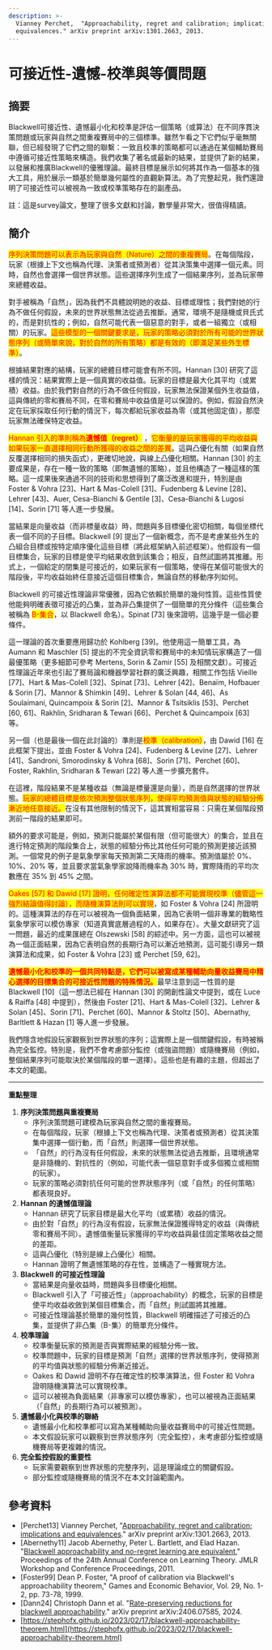 ```yaml
---
description: >-
  Vianney Perchet,  "Approachability, regret and calibration; implications and
  equivalences." arXiv preprint arXiv:1301.2663, 2013.
---
```


# 可接近性-遺憾-校準與等價問題

## 摘要

Blackwell可接近性、遺憾最小化和校準是評估一個策略（或算法）在不同序貫決策問題或玩家與自然之間重複賽局中的三個標準。雖然乍看之下它們似乎毫無關聯，但已經發現了它們之間的聯繫：一致且校準的策略都可以通過在某個輔助賽局中遵循可接近性策略來構造。我們收集了著名或最新的結果，並提供了新的結果，以發展和推廣Blackwell的優雅理論。最終目標是展示如何將其作為一個基本的強大工具，用於展示一類基於簡單幾何屬性的直觀新算法。為了完整起見，我們還證明了可接近性可以被視為一致或校準策略存在的副產品。

註：這是survey論文，整理了很多文獻和討論，數學量非常大，很值得精讀。

## 簡介

<mark style="color:red;">序列決策問題可以表示為玩家與自然（Nature）之間的重複賽局</mark>。在每個階段，玩家（根據上下文也稱為代理、決策者或預測者）從其決策集中選擇一個元素。同時，自然也會選擇一個世界狀態。這些選擇序列生成了一個結果序列，並為玩家帶來總體收益。

對手被稱為「自然」，因為我們不具體說明她的收益、目標或理性；我們對她的行為不做任何假設，未來的世界狀態無法從過去推斷。通常，環境不是隨機或貝氏式的，而是對抗性的；例如，自然可能代表一個惡意的對手，或者一組獨立（或相關）的玩家。<mark style="color:red;">這些模型的一個關鍵要求是，玩家的策略必須對於所有可能的世界狀態序列（或簡單來說，對於自然的所有策略）都是有效的（即滿足某些外生標準）</mark>。

根據結果對應的結構，玩家的總體目標可能會有所不同。Hannan \[30] 研究了這樣的情況：結果實際上是一個真實的收益值。玩家的目標是最大化其平均（或累積）收益。由於我們對自然的行為不做任何假設，玩家無法保證某個外生收益值，這與傳統的零和賽局不同，在零和賽局中收益值是可以保證的。例如，假設自然決定在玩家採取任何行動的情況下，每次都給玩家收益為零（或其他固定值），那麼玩家無法確保特定收益。

<mark style="color:red;">Hannan 引入的準則稱為</mark><mark style="color:red;">**遺憾值（regret）**</mark> ，<mark style="color:red;">它衡量的是玩家獲得的平均收益與如果玩家一直選擇相同行動所獲得的收益之間的差異</mark>。這與凸優化有關（如果自然反覆選擇相同的損失函式），更確切地說，與線上凸優化相關。Hannan \[30] 的主要成果是，存在一種一致的策略（即無遺憾的策略），並且他構造了一種這樣的策略。這一成果後來通過不同的技術和思想得到了廣泛改進和提升，特別是由 Foster & Vohra \[23]、Hart & Mas-Colell \[31]、Fudenberg & Levine \[28]、Lehrer \[43]、Auer, Cesa-Bianchi & Gentile \[3]、Cesa-Bianchi & Lugosi \[14]、Sorin \[71] 等人進一步發展。

當結果是向量收益（而非標量收益）時，問題與多目標優化密切相關，每個坐標代表一個不同的子目標。Blackwell \[9] 提出了一個新概念，而不是考慮某些外生的凸組合目標或按特定順序優化這些目標（將此框架納入前述框架）。他假設有一個目標集合，玩家的目標是使平均結果收斂到該集合；相反，自然試圖將其推離。形式上，一個給定的閉集是可接近的，如果玩家有一個策略，使得在某個可能很大的階段後，平均收益始終任意接近這個目標集合，無論自然的移動序列如何。

Blackwell 的可接近性理論非常優雅，因為它依賴於簡單的幾何性質。這些性質使他能夠明確表徵可接近的凸集，並為非凸集提供了一個簡單的充分條件（這些集合被稱為 <mark style="color:red;">B-集合</mark>，以 Blackwell 命名）。Spinat \[73] 後來證明，這幾乎是一個必要條件。

這一理論的首次重要應用歸功於 Kohlberg \[39]。他使用這一簡單工具，為 Aumann 和 Maschler \[5] 提出的不完全資訊零和賽局中的未知情玩家構造了一個最優策略（更多細節可參考 Mertens, Sorin & Zamir \[55] 及相關文獻）。可接近性理論近年來也引起了賽局論和機器學習社群的廣泛興趣，相關工作包括 Vieille \[77]、Hart & Mas-Colell \[32]、Spinat \[73]、Lehrer \[42]、Benaïm, Hofbauer & Sorin \[7]、Mannor & Shimkin \[49]、Lehrer & Solan \[44, 46]、As Soulaimani, Quincampoix & Sorin \[2]、Mannor & Tsitsiklis \[53]、Perchet \[60, 61]、Rakhlin, Sridharan & Tewari \[66]、Perchet & Quincampoix \[63] 等。

另一個（也是最後一個在此討論的）準則是<mark style="color:red;">校準（calibration）</mark>，由 Dawid \[16] 在此框架下提出，並由 Foster & Vohra \[24]、Fudenberg & Levine \[27]、Lehrer \[41]、Sandroni, Smorodinsky & Vohra \[68]、Sorin \[71]、Perchet \[60]、Foster, Rakhlin, Sridharan & Tewari \[22] 等人進一步擴充套件。

在這裡，階段結果不是某種收益（無論是標量還是向量），而是自然選擇的世界狀態。<mark style="color:red;">玩家的總體目標是依次預測整個狀態序列，使得平均預測值與狀態的經驗分佈漸近地任意接近。</mark>在沒有其他限制的情況下，這其實相當容易：只需在某個階段預測前一階段的結果即可。

額外的要求可能是，例如，預測只能屬於某個有限（但可能很大）的集合，並且在進行特定預測的階段集合上，狀態的經驗分佈比其他任何可能的預測更接近該預測。一個常見的例子是氣象學家每天預測第二天降雨的機率。預測值屬於 0%、10%、20% 等，並且要求當氣象學家說降雨機率為 30% 時，實際降雨的平均次數應在 35% 到 45% 之間。

<mark style="color:red;">Oakes \[57] 和 Dawid \[17] 證明，任何確定性演算法都不可能實現校準（儘管這一強烈結論值得討論），而隨機演算法則可以實現</mark>，如 Foster & Vohra \[24] 所證明的。這種演算法的存在可以被視為一個負面結果，因為它表明一個非專業的戰略性氣象學家可以模仿專家（知道真實底層過程的人，如果存在）。大量文獻研究了這一問題，最近的成果匯總在 Olszewski \[58] 的綜述中。另一方面，這也可以被視為一個正面結果，因為它表明自然的長期行為可以漸近地預測，這可能引導另一類演算法和成果，如 Foster & Vohra \[23] 或 Perchet \[59, 62]。

<mark style="color:red;">**遺憾最小化和校準的一個共同特點是，它們可以被寫成某種輔助向量收益賽局中精心選擇的目標集合的可接近性問題的特殊情況。**</mark>最早注意到這一性質的是 Blackwell \[10]（這一想法已經在 Hannan \[30] 的開創性論文中提到，或在 Luce & Raiffa \[48] 中提到），然後由 Foster \[21]、Hart & Mas-Colell \[32]、Lehrer & Solan \[45]、Sorin \[71]、Perchet \[60]、Mannor & Stoltz \[50]、Abernathy, Barltlett & Hazan \[1] 等人進一步發展。

我們隱含地假設玩家觀察到世界狀態的序列；這實際上是一個關鍵假設，有時被稱為完全監控。特別是，我們不會考慮部分監控（或強盜問題）或隨機賽局（例如，整個結果序列可能取決於某個階段的單一選擇）。這些也是有趣的主題，但超出了本文的範圍。

***

**重點整理**

1. **序列決策問題與重複賽局**
   * 序列決策問題可建模為玩家與自然之間的重複賽局。
   * 在每個階段，玩家（根據上下文也稱為代理、決策者或預測者）從其決策集中選擇一個行動，而「自然」則選擇一個世界狀態。
   * 「自然」的行為沒有任何假設，未來的狀態無法從過去推斷，且環境通常是非隨機的、對抗性的（例如，可能代表一個惡意對手或多個獨立或相關的玩家）。
   * 玩家的策略必須對抗任何可能的世界狀態序列（或「自然」的任何策略）都表現良好。
2. **Hannan 的遺憾值理論**
   * Hannan 研究了玩家目標是最大化平均（或累積）收益的情況。
   * 由於對「自然」的行為沒有假設，玩家無法保證獲得特定的收益（與傳統零和賽局不同）。遺憾值衡量玩家獲得的平均收益與最佳固定策略收益之間的差距。
   * 這與凸優化（特別是線上凸優化）相關。
   * Hannan 證明了無遺憾策略的存在性，並構造了一種實現方法。
3. **Blackwell 的可接近性理論**
   * 當結果是向量收益時，問題與多目標優化相關。
   * Blackwell 引入了「可接近性」（approachability）的概念，玩家的目標是使平均收益收斂到某個目標集合，而「自然」則試圖將其推離。
   * 可接近性理論基於簡單的幾何性質，Blackwell 明確描述了可接近的凸集，並提供了非凸集（B-集）的簡單充分條件。
4. **校準理論**
   * 校準衡量玩家的預測是否與實際結果的經驗分佈一致。
   * 校準問題中，玩家的目標是預測「自然」選擇的世界狀態序列，使得預測的平均值與狀態的經驗分佈漸近接近。
   * Oakes 和 Dawid 證明不存在確定性的校準演算法，但 Foster 和 Vohra 證明隨機演算法可以實現校準。
   * 這可以被視為負面結果（非專家可以模仿專家），也可以被視為正面結果（「自然」的長期行為可以被預測）。
5. **遺憾最小化與校準的聯絡**
   * 遺憾最小化和校準都可以寫為某種輔助向量收益賽局中的可接近性問題。
   * 本文假設玩家可以觀察到世界狀態序列（完全監控），未考慮部分監控或隨機賽局等更複雜的情況。
6. **完全監控假設的重要性**
   * 玩家需要觀察到世界狀態的完整序列，這是理論成立的關鍵假設。
   * 部分監控或隨機賽局的情況不在本文討論範圍內。



## 參考資料

* \[Perchet13] Vianney Perchet,  "[Approachability, regret and calibration; implications and equivalences](https://arxiv.org/abs/1301.2663)." arXiv preprint arXiv:1301.2663, 2013.
* \[Abernethy11] Jacob Abernethy, Peter L. Bartlett, and Elad Hazan. "[Blackwell approachability and no-regret learning are equivalent](https://proceedings.mlr.press/v19/abernethy11b.html)," Proceedings of the 24th Annual Conference on Learning Theory. JMLR Workshop and Conference Proceedings, 2011.
* \[Foster99] Dean P. Foster,  "A proof of calibration via Blackwell's approachability theorem," Games and Economic Behavior, Vol. 29, No. 1-2, pp. 73-78, 1999.
* \[Dann24] Christoph Dann et al. "[Rate-preserving reductions for blackwell approachability](https://arxiv.org/abs/2406.07585)." arXiv preprint arXiv:2406.07585, 2024.
* [https://stephofx.github.io/2023/02/17/blackwell-approachability-theorem.html](https://stephofx.github.io/2023/02/17/blackwell-approachability-theorem.html)
